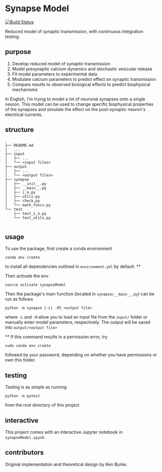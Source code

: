 # Synapse Model

[![Build
Status](https://travis-ci.org/kenburke/synapseModel.svg?branch=master)](https://travis-ci.org/kenburke/synapseModel)

Reduced model of synaptic transmission, with continuous integration testing.

## purpose

1. Develop reduced model of synaptic transmission
2. Model presynaptic calcium dynamics and stochastic vesicular release
3. Fit model parameters to experimental data
4. Modulate calcium parameters to predict effect on synaptic transmission
5. Compare results to observed biological effects to predict biophysical mechanisms

In English, I'm trying to model a lot of neuronal synapses onto a single neuron. This model can be used to change specific biophysical properties of the synapses and simulate the effect on the post-synaptic neuron's electrical currents.


## structure


```
.
├── README.md
│   ...
├── input
│   ├── ...
│   └── <input files>
├── output
│   ├── ...
│   └── <output files>
├── synapse
│   ├── __init__.py
│   ├── __main__.py
│   ├── i_o.py
│   ├── utils.py
│   ├── check.py
│   └── math_funcs.py
└── test
    ├── test_i_o.py
    └── test_utils.py
    
```

## usage

To use the package, first create a conda environment

```
conda env create
```
to install all dependencies outlined in `environment.yml` by default. **

Then activate the env

```
source activate synapseModel
```

Then the package's main function (located in `synapse/__main__.py`) 
can be run as follows

```
python -m synapse [-L| -M] <output file>
```

where ``-L`` and ``-M`` allow you to load an input file from the ``input/`` folder or manually enter model parameters, respectively.
The output will be saved into ``output/<output file>``

**
If this command results in a permission error, try

```
sudo conda env create
```

followed by your password, depending on whether you have permissions or own this folder.


## testing

Testing is as simple as running

```
python -m pytest
```

from the root directory of this project.

## interactive

This project comes with an interactive Jupyter notebook in ``synapseModel.ipynb``.


## contributors

Original implementation and theoretical design by Ken Burke.